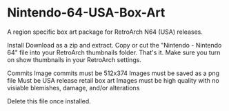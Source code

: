 # Nintendo-64-USA-Box-Art
A region specific box art package for RetroArch N64 (USA) releases.

Install
Download as a zip and extract. Copy or cut the "Nintendo - Nintendo 64" file into your RetroArch thumbnails folder. That's it.
Make sure you turn on show thumbnails in your RetroArch settings.

Commits
Image commits must be 512x374
Images must be saved as a png file
Must be USA release retail box art
Images must be high quality with no visiable blemishes, damage, and/or alterations

Delete this file once installed.
